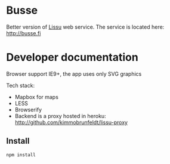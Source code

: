# Busse

Better version of [Lissu](http://lissu.tampere.fi) web service. The service is located here: http://busse.fi

# Developer documentation

Browser support IE9+, the app uses only SVG graphics

Tech stack:

* Mapbox for maps
* LESS
* Browserify
* Backend is a proxy hosted in heroku: http://github.com/kimmobrunfeldt/lissu-proxy

## Install

    npm install
